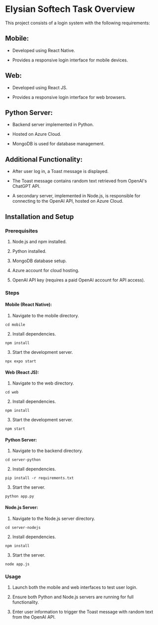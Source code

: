 # Elysian Softech Task Overview

This project consists of a login system with the following requirements:

## Mobile:

* Developed using React Native.

* Provides a responsive login interface for mobile devices.

## Web:

* Developed using React JS.

* Provides a responsive login interface for web browsers.

## Python Server:

* Backend server implemented in Python.

* Hosted on Azure Cloud.

* MongoDB is used for database management.

## Additional Functionality:

* After user log in, a Toast message is displayed.

* The Toast message contains random text retrieved from OpenAI's ChatGPT API.

* A secondary server, implemented in Node.js, is responsible for connecting to the OpenAI API, hosted on Azure Cloud.

## Installation and Setup

### Prerequisites

1. Node.js and npm installed.

3. Python installed.

4. MongoDB database setup.

5. Azure account for cloud hosting.

6. OpenAI API key (requires a paid OpenAI account for API access).

### Steps

#### Mobile (React Native):

1. Navigate to the mobile directory.

```
cd mobile
```

2. Install dependencies.
```
npm install
```

3. Start the development server.
```
npx expo start
```

#### Web (React JS):

1. Navigate to the web directory.
```
cd web
```

2. Install dependencies.
```
npm install
```

3. Start the development server.
```
npm start
```

#### Python Server:

1. Navigate to the backend directory.
```
cd server-python
```

2. Install dependencies.
```
pip install -r requirements.txt
```

3. Start the server.
```
python app.py
```

#### Node.js Server:

1. Navigate to the Node.js server directory.
```
cd server-nodejs
```

2. Install dependencies.
```
npm install
```

3. Start the server.
```
node app.js
```

### Usage

1. Launch both the mobile and web interfaces to test user login.

2. Ensure both Python and Node.js servers are running for full functionality.

3. Enter user information to trigger the Toast message with random text from the OpenAI API.
